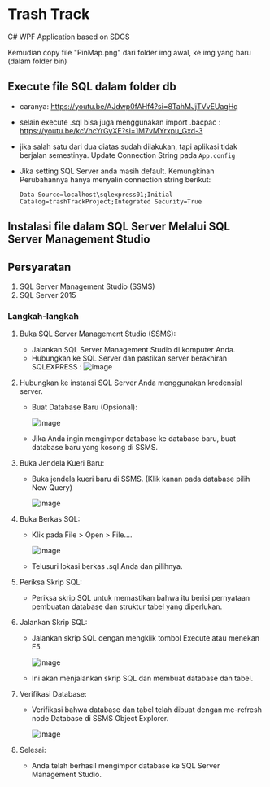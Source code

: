 # Trash Track
C# WPF Application based on SDGS

Kemudian copy file "PinMap.png" dari folder img awal, ke img yang baru (dalam folder bin)
## Execute file SQL dalam folder db
* caranya: <https://youtu.be/AJdwp0fAHf4?si=8TahMJjTVvEUagHq>
* selain execute .sql bisa juga menggunakan import .bacpac : <https://youtu.be/kcVhcYrGyXE?si=1M7vMYrxpu_Gxd-3>
* jika salah satu dari dua diatas sudah dilakukan, tapi aplikasi tidak berjalan semestinya. Update Connection String pada
```App.config```
* Jika setting SQL Server anda masih default. Kemungkinan Perubahannya hanya menyalin connection string berikut:
  
  ```
  Data Source=localhost\sqlexpress01;Initial Catalog=trashTrackProject;Integrated Security=True
  ```
## Instalasi file dalam SQL Server Melalui SQL Server Management Studio
## Persyaratan
1. SQL Server Management Studio (SSMS)
2. SQL Server 2015
   
### Langkah-langkah
1. Buka SQL Server Management Studio (SSMS):
    * Jalankan SQL Server Management Studio di komputer Anda.
    * Hubungkan ke SQL Server dan pastikan server berakhiran SQLEXPRESS :
      ![image](https://github.com/saaip7/TrashTrackProjectV2/assets/109843500/7b0a1c00-079c-457f-8450-79181fdbb15c)
      
2. Hubungkan ke instansi SQL Server Anda menggunakan kredensial server.
    * Buat Database Baru (Opsional):
      
      ![image](https://github.com/saaip7/TrashTrackProjectV2/assets/109843500/764e821f-69ae-45f1-afe4-dbfbe6dc43cd)

    * Jika Anda ingin mengimpor database ke database baru, buat database baru yang kosong di SSMS.
3. Buka Jendela Kueri Baru:
    * Buka jendela kueri baru di SSMS. (Klik kanan pada database pilih New Query)
      
      ![image](https://github.com/saaip7/TrashTrackProjectV2/assets/109843500/179f617e-bac3-44c0-9d11-0ace5bf2468e)

4. Buka Berkas SQL:
    * Klik pada File > Open > File....
      
      ![image](https://github.com/saaip7/TrashTrackProjectV2/assets/109843500/4c7507c5-1ecd-4f9c-8413-3007aee62a8d)

    * Telusuri lokasi berkas .sql Anda dan pilihnya.
5. Periksa Skrip SQL:
    * Periksa skrip SQL untuk memastikan bahwa itu berisi pernyataan pembuatan database dan struktur tabel yang diperlukan.
      
7. Jalankan Skrip SQL:
    * Jalankan skrip SQL dengan mengklik tombol Execute atau menekan F5.
      
      ![image](https://github.com/saaip7/TrashTrackProjectV2/assets/109843500/005a4fd8-69bd-4562-ad83-3ebc60d046fe)

    * Ini akan menjalankan skrip SQL dan membuat database dan tabel.
9. Verifikasi Database:
    * Verifikasi bahwa database dan tabel telah dibuat dengan me-refresh node Database di SSMS Object Explorer.
      
      ![image](https://github.com/saaip7/TrashTrackProjectV2/assets/109843500/9d5db55d-14aa-41df-9370-377d965aa530)

8. Selesai:
    * Anda telah berhasil mengimpor database ke SQL Server Management Studio.
